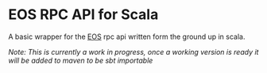 # EOS RPC API for Scala

A basic wrapper for the [EOS](https://github.com/EOSIO) rpc api written form the ground up in scala.

*Note: This is currently a work in progress, once a working version is 
ready it will be added to maven to be sbt importable*